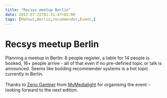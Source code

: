 ```yaml
---
title: "Recsys meetup Berlin"
date: 2012-07-25T01:31:47+02:00
tags: [Mahout,Berlin,recommender,Event,]
---
```


# Recsys meetup Berlin


Planning a meetup in Berlin: 8 people register, a table for 14 people is booked, 16+ people arrive - all of that even 
if no pre-defined topic or talk is announced. Seems like building recommender systems is a hot topic currently in 
Berlin.<br><br>Thanks to <a href="http://twitter.com/zenogantner">Zeno Gantner</a> from <a 
href="https://github.com/zenogantner/MyMediaLite">MyMedialight</a> for organising the event - looking forward to the 
next edition.
